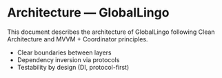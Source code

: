 # Architecture — GlobalLingo

This document describes the architecture of GlobalLingo following Clean Architecture and MVVM + Coordinator principles.



- Clear boundaries between layers
- Dependency inversion via protocols
- Testability by design (DI, protocol-first)
